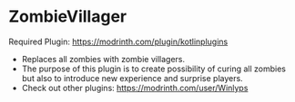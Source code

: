 # ZombieVillager
Required Plugin: https://modrinth.com/plugin/kotlinplugins
- Replaces all zombies with zombie villagers.   
- The purpose of this plugin is to create possibility of curing all zombies but also to introduce new experience and surprise players. 
- Check out other plugins: https://modrinth.com/user/Winlyps
